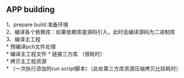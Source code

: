 ## APP building

1、prepare build:准备环境  
2、编译各个依赖库：如果依赖库是源码引入，此时会编译源码为二进制库  
3、编译主工程  
	* 预编译pch文件处理	
	* 编译主工程文件
	* 链接三方库 （很耗时）		
	* 拷贝主工程资源		
	* （一次执行添加的run script脚本）（此处第三方库资源压缩拷贝比较耗时）
